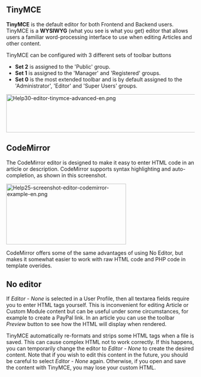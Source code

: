 <!-- Filename: Content_editors / Display title: Content Editors -->

## TinyMCE

**TinyMCE** is the default editor for both Frontend and Backend users.
TinyMCE is a **WYSIWYG** (what you see is what you get) editor that
allows users a familiar word-processing interface to use when editing
Articles and other content.

TinyMCE can be configured with 3 different sets of toolbar buttons

- **Set 2** is assigned to the 'Public' group.
- **Set 1** is assigned to the 'Manager' and 'Registered' groups.
- **Set 0** is the most extended toolbar and is by default assigned to
  the 'Administrator', 'Editor' and 'Super Users' groups.

<img
src="https://docs.joomla.org/images/thumb/f/fb/Help30-editor-tinymce-advanced-en.png/600px-Help30-editor-tinymce-advanced-en.png"
decoding="async"
srcset="https://docs.joomla.org/images/f/fb/Help30-editor-tinymce-advanced-en.png 1.5x"
data-file-width="669" data-file-height="114" width="600" height="102"
alt="Help30-editor-tinymce-advanced-en.png" />

## CodeMirror

The CodeMirror editor is designed to make it easy to enter HTML code in
an article or description. CodeMirror supports syntax highlighting and
auto-completion, as shown in this screenshot.

<img
src="https://docs.joomla.org/images/thumb/e/e2/Help25-screenshot-editor-codemirror-example-en.png/320px-Help25-screenshot-editor-codemirror-example-en.png"
decoding="async"
srcset="https://docs.joomla.org/images/e/e2/Help25-screenshot-editor-codemirror-example-en.png 1.5x"
data-file-width="326" data-file-height="165" width="320" height="162"
alt="Help25-screenshot-editor-codemirror-example-en.png" />

CodeMirror offers some of the same advantages of using No Editor, but
makes it somewhat easier to work with raw HTML code and PHP code in template
overides.

## No editor

If *Editor - None* is selected in a User Profile, then all textarea fields
require you to enter HTML tags yourself. This is inconvenient for editing
Article or Custom Module content but can be useful under some circumstances,
for example to create a PayPal link. In an article you can use the toolbar
*Preview* button to see how the HTML will display when rendered.

TinyMCE automatically re-formats and strips some HTML tags when a file is
saved. This can cause complex HTML not to work correctly. If this happens,
you can temporarily change the editor to *Editor - None* to create the
desired content. Note that if you wish to edit this content in the future,
you should be careful to select *Editor - None* again. Otherwise, if you open
and save the content with TinyMCE, you may lose your custom HTML.
